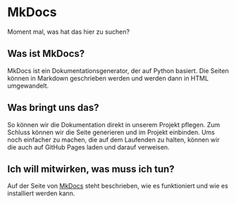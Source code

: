 # MkDocs
Moment mal, was hat das hier zu suchen?

## Was ist MkDocs?
MkDocs ist ein Dokumentationsgenerator, der auf Python basiert.
Die Seiten können in Markdown geschrieben werden und werden dann in HTML umgewandelt.

## Was bringt uns das?
So können wir die Dokumentation direkt in unserem Projekt pflegen.
Zum Schluss können wir die Seite generieren und im Projekt einbinden.
Ums noch einfacher zu machen, die auf dem Laufenden zu halten, können wir die auch auf GitHub Pages laden und darauf verweisen.

## Ich will mitwirken, was muss ich tun?
Auf der Seite von [MkDocs](https://www.mkdocs.org) steht beschrieben, wie es funktioniert und wie es installiert werden kann.